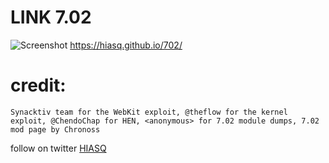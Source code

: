 # LINK 7.02
![Screenshot](TEST.PNG)
https://hiasq.github.io/702/
# credit:
```
Synacktiv team for the WebKit exploit, @theflow for the kernel exploit, @ChendoChap for HEN, <anonymous> for 7.02 module dumps, 7.02 mod page by Chronoss
```
follow on twitter [HIASQ](https://twitter.com/HIASQ2)
